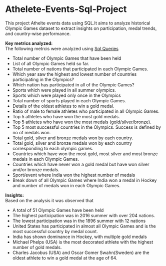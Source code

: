 # Athelete-Events-Sql-Project
This project Athelte events data using SQL.It aims to analyze historical Olympic Games dataset to extract insights on participation, medal trends, and country-wise performance.


**Key metrics analyzed:**\
The following metrcis were analyzed using [Sql Queries](https://github.com/vkinnark/Athelete-Events-Sql-Project/blob/main/Sql%20queries)

- Total number of Olympic Games that have been held
- List of all Olympic Games held so far.
- Total number of nations that participated in each Olympic Games.
- Which year saw the highest and lowest number of countries participating in the Olympics?
- Which nation has participated in all of the Olympic Games?
- Sports which were played in all summer olympics.
- Sports which were played only once in the Olympics
- Total number of sports played in each Olympic Games.
- Details of the oldest athletes to win a gold medal.
- Ratio of male to female athletes who participated in all Olympic Games.
- Top 5 athletes who have won the most gold medals.
- Top 5 athletes who have won the most medals (gold/silver/bronze).
- Top 5 most successful countries in the Olympics. Success is defined by no of medals won.
- Total gold, silver and bronze medals won by each country.
- Total gold, silver and bronze medals won by each country corresponding to each olympic games.
- Countries which have won the most gold, most silver and most bronze medals in each Olympic Games.
- Countries which have never won a gold medal but have won silver and/or bronze medals.
- Sport/event where India won the highest number of medals
- Break down of all Olympic Games where India won a medal in Hockey and number of medals won in each Olympic Games.

**Insights:**\
Based on the analysis it was observed that
- A total of 51 Olympic Games have been held
- The highest participation was in 2016 summer with over 204 nations.
- The lowest participation was in the 1896 summer with  12 nations
- United States has participated in almost all Olympic Games and is the most successful country by medal count.
- India has shown dominance in Hockey, with multiple gold medals
- Michael Phelps (USA) is the most decorated athlete with the highest number of gold medals.
- Charles Jacobus (USA) and Oscar Gomer Swahn(Sweden) are the oldest athlete to win a gold medal at the age of 64.
